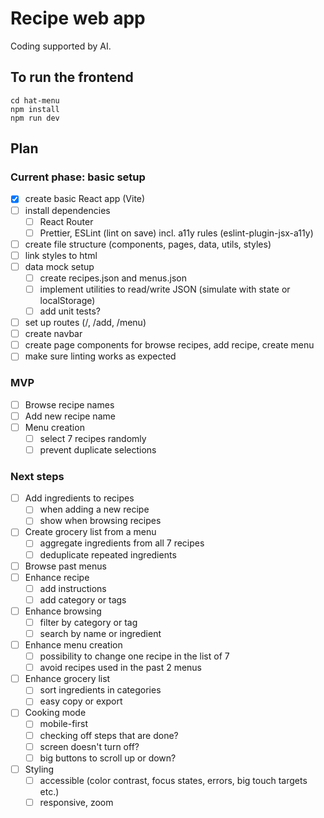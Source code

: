 # Recipe web app

Coding supported by AI.

## To run the frontend
```
cd hat-menu
npm install
npm run dev
```

## Plan

### Current phase: basic setup
- [x] create basic React app (Vite)
- [ ] install dependencies
    - [ ] React Router
    - [ ] Prettier, ESLint (lint on save) incl. a11y rules (eslint-plugin-jsx-a11y)
- [ ] create file structure (components, pages, data, utils, styles)
- [ ] link styles to html
- [ ] data mock setup
    - [ ] create recipes.json and menus.json
    - [ ] implement utilities to read/write JSON (simulate with state or localStorage)
    - [ ] add unit tests?
- [ ] set up routes (/, /add, /menu)
- [ ] create navbar
- [ ] create page components for browse recipes, add recipe, create menu
- [ ] make sure linting works as expected

### MVP
- [ ] Browse recipe names
- [ ] Add new recipe name
- [ ] Menu creation
    - [ ] select 7 recipes randomly
    - [ ] prevent duplicate selections

### Next steps
- [ ] Add ingredients to recipes
    - [ ] when adding a new recipe
    - [ ] show when browsing recipes
- [ ] Create grocery list from a menu
    - [ ] aggregate ingredients from all 7 recipes
    - [ ] deduplicate repeated ingredients
- [ ] Browse past menus
- [ ] Enhance recipe
    - [ ] add instructions
    - [ ] add category or tags
- [ ] Enhance browsing
    - [ ] filter by category or tag
    - [ ] search by name or ingredient
- [ ] Enhance menu creation
    - [ ] possibility to change one recipe in the list of 7
    - [ ] avoid recipes used in the past 2 menus
- [ ] Enhance grocery list
    - [ ] sort ingredients in categories
    - [ ] easy copy or export
- [ ] Cooking mode
    - [ ] mobile-first
    - [ ] checking off steps that are done?
    - [ ] screen doesn't turn off?
    - [ ] big buttons to scroll up or down?
- [ ] Styling
    - [ ] accessible (color contrast, focus states, errors, big touch targets etc.)
    - [ ] responsive, zoom